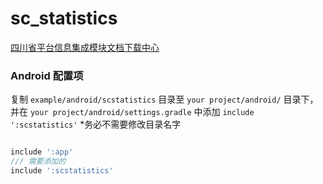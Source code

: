 # sc_statistics

[四川省平台信息集成模块文档下载中心](http://training.sctvcloud.com/)

### Android 配置项

复制 `example/android/scstatistics` 目录至 `your project/android/` 目录下，并在 `your project/android/settings.gradle` 中添加 `include ':scstatistics'`
*务必不需要修改目录名字
```groovy

include ':app'
/// 需要添加的
include ':scstatistics'


```